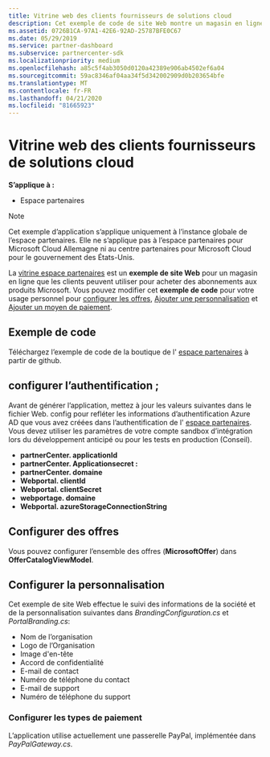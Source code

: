 ```yaml
---
title: Vitrine web des clients fournisseurs de solutions cloud
description: Cet exemple de code de site Web montre un magasin en ligne opérationnel permettant aux clients d’acheter des abonnements aux produits Microsoft.
ms.assetid: 0726B1CA-97A1-42E6-92AD-25787BFE0C67
ms.date: 05/29/2019
ms.service: partner-dashboard
ms.subservice: partnercenter-sdk
ms.localizationpriority: medium
ms.openlocfilehash: a85c5f4ab3050d0120a42389e906ab4502ef6a04
ms.sourcegitcommit: 59ac8346af04aa34f5d342002909d0b203654bfe
ms.translationtype: MT
ms.contentlocale: fr-FR
ms.lasthandoff: 04/21/2020
ms.locfileid: "81665923"
---
```

# <a name="csp-customer-web-storefront"></a>Vitrine web des clients fournisseurs de solutions cloud

**S’applique à :**

- Espace partenaires

> [!NOTE]
> Cet exemple d’application s’applique uniquement à l’instance globale de l’espace partenaires. Elle ne s’applique pas à l’espace partenaires pour Microsoft Cloud Allemagne ni au centre partenaires pour Microsoft Cloud pour le gouvernement des États-Unis.

La [vitrine espace partenaires](https://github.com/Microsoft/Partner-Center-Storefront) est un **exemple de site Web** pour un magasin en ligne que les clients peuvent utiliser pour acheter des abonnements aux produits Microsoft. Vous pouvez modifier cet **exemple de code** pour votre usage personnel pour [configurer les offres](#configure-offers), [Ajouter une personnalisation](#configure-branding) et [Ajouter un moyen de paiement](#configure-payment-types).

## <a name="sample-code"></a>Exemple de code

Téléchargez l’exemple de code de la boutique de l' [espace partenaires](https://github.com/Microsoft/Partner-Center-Storefront) à partir de github.

## <a name="configure-authentication"></a>configurer l’authentification ;

Avant de générer l’application, mettez à jour les valeurs suivantes dans le fichier Web. config pour refléter les informations d’authentification Azure AD que vous avez créées dans l’authentification de l' [espace partenaires](partner-center-authentication.md). Vous devez utiliser les paramètres de votre compte sandbox d’intégration lors du développement anticipé ou pour les tests en production (Conseil).

- **partnerCenter. applicationId**
- **partnerCenter. Applicationsecret :**
- **partnerCenter. domaine**
- **Webportal. clientId**
- **Webportal. clientSecret**
- **webportage. domaine**
- **Webportal. azureStorageConnectionString**

## <a name="configure-offers"></a>Configurer des offres

Vous pouvez configurer l’ensemble des offres (**MicrosoftOffer**) dans **OfferCatalogViewModel**.

## <a name="configure-branding"></a>Configurer la personnalisation

Cet exemple de site Web effectue le suivi des informations de la société et de la personnalisation suivantes dans *BrandingConfiguration.cs* et *PortalBranding.cs*:

- Nom de l’organisation
- Logo de l’Organisation
- Image d'en-tête
- Accord de confidentialité
- E-mail de contact
- Numéro de téléphone du contact
- E-mail de support
- Numéro de téléphone du support

### <a name="configure-payment-types"></a>Configurer les types de paiement

L’application utilise actuellement une passerelle PayPal, implémentée dans *PayPalGateway.cs*.